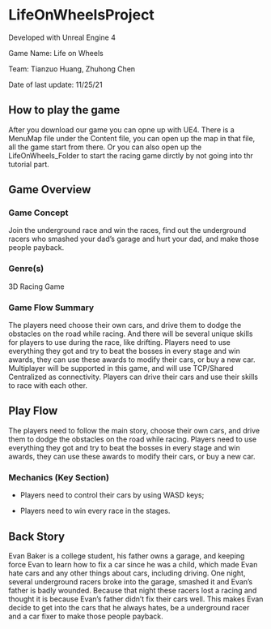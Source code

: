 # LifeOnWheelsProject

Developed with Unreal Engine 4

Game Name: Life on Wheels

Team: Tianzuo Huang, Zhuhong Chen

Date of last update: 11/25/21

## How to play the game
After you download our game you can opne up with UE4. There is a MenuMap file under the Content file, you can open up the map in that file, all the game start from there. Or you can also open up the LifeOnWheels_Folder to start the racing game dirctly by not going into thr tutorial part.

## Game Overview
### Game Concept
Join the underground race and win the races, find out the underground racers who smashed your dad’s garage and hurt your dad, and make those people payback.

### Genre(s)
3D Racing Game

### Game Flow Summary
The players need choose their own cars, and drive them to dodge the obstacles on the road while racing. And there will be several unique skills for players to use during the race, like drifting. Players need to use everything they got and try to beat the bosses in every stage and win awards, they can use these awards to modify their cars, or buy a new car. Multiplayer will be supported in this game, and will use TCP/Shared Centralized as connectivity. Players can drive their cars and use their skills to race with each other.

## Play Flow
The players need to follow the main story, choose their own cars, and drive them to dodge the obstacles on the road while racing. Players need to use everything they got and try to beat the bosses in every stage and win awards, they can use these awards to modify their cars, or buy a new car.

### Mechanics (Key Section)
- Players need to control their cars by using WASD keys;

- Players need to win every race in the stages.

## Back Story
Evan Baker is a college student, his father owns a garage, and keeping force Evan to learn how to fix a car since he was a child, which made Evan hate cars and any other things about cars, including driving. One night, several underground racers broke into the garage, smashed it and Evan’s father is badly wounded. Because that night these racers lost a racing and thought it is because Evan’s father didn’t fix their cars well. This makes Evan decide to get into the cars that he always hates, be a underground racer and a car fixer to make those people payback.


